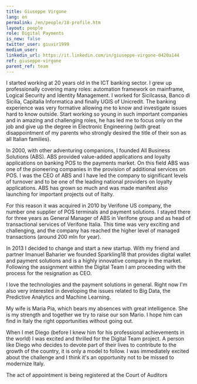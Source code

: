 ```yaml
---
title: Giuseppe Virgone
lang: en
permalink: /en/people/18-profile.htm
layout: people
role: Digital Payments
is_new: false
twitter_user: giuvir1999
medium_user:
linkedin_url: https://it.linkedin.com/in/giuseppe-virgone-0420a144
ref: giuseppe-virgone
parent_ref: team
---
```

I started working at 20 years old in the ICT banking sector. I grew up professionally covering many roles:  automation framework on mainframe, Logical Security and Identity Management. I worked for Sicilcassa, Banco di Sicilia, Capitalia Informatica and finally UGIS of Unicredit. The banking experience was very formative allowing me to know and investigate issues hard to know outside. Start working so young in such important companies and in amazing and challenging roles, he has led me to focus only on the job and give up the degree in Electronic Engineering (with great disappointment of my parents who strongly desired the title of their son as all Italian families).

In 2000, with other adventuring companions, I founded All Business Solutions (ABS). ABS provided value-added applications and loyalty applications on banking POS to the payments market. On this field ABS was one of the pioneering companies in the provision of additional services on POS. I was the CEO of ABS and I have led the company to significant levels of turnover and to be one of the leading national providers on loyalty applications. ABS has grown so much and was made manifest also launching  for important projects out of Italty.

For this reason it was acquired in 2010 by Verifone US company, the number one supplier of POS terminals and payment solutions. I stayed there for three years as General Manager of ABS in Verifone group and as head of transactional services of Verifone Italia. This time was very exciting and challenging, and the company has reached the higher level of managed transactions (around 200 mln for year).

In 2013 I decided to change and start a new startup. With my friend and partner Imanuel Baharier we founded Sparkling18 that provides digital wallet and payment solutions and is a highly innovative company in the market. Following the assignment within the Digital Team I am proceeding with the process for the resignation as CEO.

I love the technologies and the payment solutions in general. Right now I'm also very interested in developing the issues related to Big Data, the Predictive Analytics and Machine Learning.

My wife is Maria Pia, which bears my absences with great intelligence. She is my strength and together we try to raise our son Mario.  I hope him can find in Italy the right opportunities without going out.

When I met Diego (before I knew him for his professional achievements in the world) I was excited and thrilled for the Digital Team project. A person like Diego who decides to devote part of their lives to contribute to the growth of the country, it is only a model to follow. I was immediately excited about the challenge and I think it's an opportunity not to be missed to modernize Italy.

The act of appointment is being registered at the Court of Auditors
